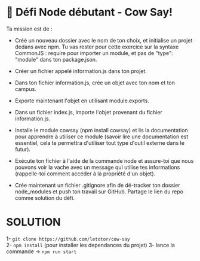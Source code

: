 # 💪 Défi Node débutant - Cow Say!

Ta mission est de :

+ Créé un nouveau dossier avec le nom de ton choix, et initialise un projet dedans avec npm.
Tu vas rester pour cette exercice sur la syntaxe CommonJS : require pour importer un module, et pas de "type": "module" dans ton package.json.

+ Créer un fichier appelé information.js dans ton projet.
+ Dans ton fichier information.js, crée un objet avec ton nom et ton campus.
+ Exporte maintenant l'objet en utilisant module.exports.
+ Dans un fichier index.js, importe l'objet provenant du fichier information.js.
+ Installe le module cowsay (npm install cowsay) et lis la documentation pour apprendre à utiliser ce module (savoir lire une documentation est essentiel, cela te permettra d'utiliser tout type d'outil externe dans le futur).
+ Exécute ton fichier à l'aide de la commande node et assure-toi que nous pouvons voir la vache avec un message qui utilise tes informations (rappelle-toi comment accéder à la propriété d'un objet).
+ Crée maintenant un fichier .gitignore afin de dé-tracker ton dossier node_modules et push ton travail sur GitHub. Partage le lien du repo comme solution du défi.

# SOLUTION  
1-  ```git clone https://github.com/letotor/cow-say```  
2- ```npm install```  (pour installer les dependances du projet)
3- lance la commande -> ```npm run start``` 